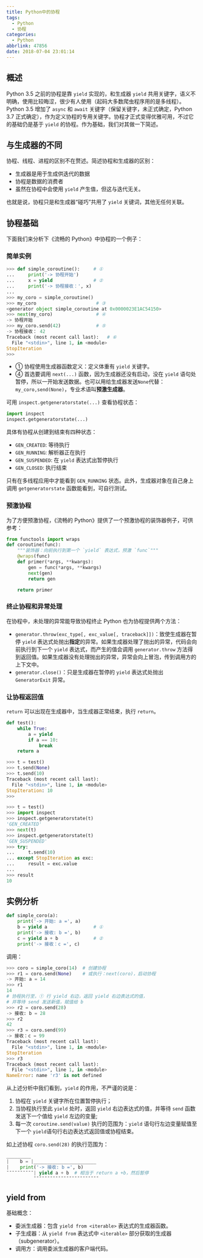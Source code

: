 ```yaml
---
title: Python中的协程
tags:
  - Python
  - 协程
categories:
  - Python
abbrlink: 47856
date: 2018-07-04 23:01:14
---
```


## 概述

Python 3.5 之前的协程是靠 `yield` 实现的，和生成器 `yield` 共用关键字，语义不明确，使用比较晦涩，很少有人使用（起码大多数爬虫程序用的是多线程）。Python 3.5 增加了 `async` 和 `await` 关键字（保留关键字，未正式确定，Python 3.7 正式确定），作为定义协程的专用关键字。协程才正式变得优雅可用，不过它的基础仍是基于 `yield` 的协程。作为基础，我们对其做一下简述。

## 与生成器的不同

协程、线程、进程的区别不在赘述。简述协程和生成器的区别：

- 生成器是用于生成供迭代的数据
- 协程是数据的消费者
- 虽然在协程中会使用 `yield` 产生值，但这与迭代无关。

也就是说，协程只是和生成器“碰巧”共用了 `yield` 关键词，其他无任何关联。

## 协程基础

下面我们来分析下《流畅的 Python》中协程的一个例子：

### 简单实例

```python
>>> def simple_coroutine():     # ①
...     print('-> 协程开始')
...     x = yield               # ②
...     print('-> 协程接收：', x)
...
>>> my_coro = simple_coroutine()
>>> my_coro                      # ③
<generator object simple_coroutine at 0x0000023E1AC54150>
>>> next(my_coro)                # ④
-> 协程开始
>>> my_coro.send(42)             # ⑤
-> 协程接收： 42
Traceback (most recent call last):   # ⑥
  File "<stdin>", line 1, in <module>
StopIteration
>>>
```

- ① 协程使用生成器函数定义：定义体重有 `yield` 关键字。
- ④ 首选要调用 `next(...)` 函数，因为生成器还没有启动，没在 `yield` 语句处暂停，所以一开始发送数据。也可以用给生成器发送`None`代替：`my_coro,send(None)`，专业术语叫**预激生成器**。

可用 `inspect.getgeneratorstate(...)` 查看协程状态：

```python
import inspect
inspect.getgeneratorstate(...)
```

具体有协程从创建到结束有四种状态：

- `GEN_CREATED`: 等待执行
- `GEN_RUNNING`: 解析器正在执行
- `GEN_SUSPENDED`: 在 `yield` 表达式出暂停执行
- `GEN_CLOSED`: 执行结束

只有在多线程应用中才能看到 `GEN_RUNNING` 状态。此外，生成器对象在自己身上调用 `getgeneratorstate` 函数能看到，可自行测试。

<!-- more -->

### 预激协程

为了方便预激协程，《流畅的 Python》提供了一个预激协程的装饰器例子，可供参考：

```python
from functools import wraps
def coroutine(func):
    """装饰器：向前执行到第一个 `yield` 表达式，预激 `func`"""
    @wraps(func)
    def primer(*args, **kwargs):
        gen = func(*args, **kwargs)
        next(gen)
        return gen

    return primer
```

### 终止协程和异常处理

在协程中，未处理的异常能导致协程终止
Python 也为协程提供两个方法：

- `generator.throw(exc_type[, exc_value[, traceback]])`：致使生成器在暂停 `yield` 表达式处抛出**指定**的异常。如果生成器处理了抛出的异常，代码会向前执行到下一个 `yield` 表达式，而产生的值会调用 `generator.throw` 方法得到返回值。如果生成器没有处理抛出的异常，异常会向上冒泡，传到调用方的上下文中。
- `generator.close()`：只是生成器在暂停的 `yield` 表达式处抛出 `GeneratorExit` 异常。

### 让协程返回值

`return` 可以出现在生成器中，当生成器正常结束，执行 `return`。

```python
def test():
    while True:
        a = yield
        if a == 10:
            break
    return a
```

```python
>>> t = test()
>>> t.send(None)
>>> t.send(10)
Traceback (most recent call last):
  File "<stdin>", line 1, in <module>
StopIteration: 10
>>>
```

```python
>>> t = test()
>>> import inspect
>>> inspect.getgeneratorstate(t)
'GEN_CREATED'
>>> next(t)
>>> inspect.getgeneratorstate(t)
'GEN_SUSPENDED'
>>> try:
...     t.send(10)
... except StopIteration as exc:
...     result = exc.value
...
>>> result
10
```

## 实例分析

```python
def simple_coro(a):
    print('-> 开始: a =', a)
    b = yield a                 # ①
    print('-> 接收: b =', b)
    c = yield a + b             # ②
    print('-> 接收：c =', c)
```

调用：

```python
>>> coro = simple_coro(14)  # 创建协程
>>> r1 = coro.send(None)    # 或执行：next(coro)，启动协程
-> 开始: a = 14
>>> r1
14
# 协程执行至，① 行 yield 右边，返回 yield 右边表达式的值，
# 并等待 send 发送新值，赋值给 b
>>> r2 = coro.send(28)
-> 接收: b = 28
>>> r2
42
>>> r3 = coro.send(99)
-> 接收：c = 99
Traceback (most recent call last):
  File "<stdin>", line 1, in <module>
StopIteration
>>> r3
Traceback (most recent call last):
  File "<stdin>", line 1, in <module>
NameError: name 'r3' is not defined
```

从上述分析中我们看到，`yield` 的作用，不严谨的说是：

1.  协程在 `yield` 关键字所在位置暂停执行；
2.  当协程执行至此 `yield` 处时，返回 `yield` 右边表达式的值，并等待 `send` 函数发送下一个值给 `yield` 左边的变量;
3.  每一次 `coroutine.send(value)` 执行的范围为：`yield` 语句行左边变量赋值至下一个 `yield`语句行右边表达式返回值或协程结束。

如上述协程 `coro.send(28)` 的执行范围为：

```python
_________
|    b = |_______________________
|    print('-> 接收: b =', b)  
¯¯¯¯¯¯¯¯¯¯| yield a + b  # 相当于 return a +b，然后暂停
          ¯¯¯¯¯¯¯¯¯¯¯¯¯¯¯¯¯¯¯¯¯¯¯¯
```

## yield from

基础概念：

- 委派生成器：包含 `yield from <iterable>` 表达式的生成器函数。
- 子生成器：从 `yield from` 表达式中 `<iterable>` 部分获取的生成器（subgenerator）。
- 调用方：调用委派生成器的客户端代码。
